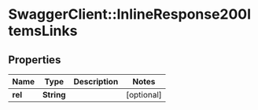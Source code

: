 # SwaggerClient::InlineResponse200ItemsLinks

## Properties
Name | Type | Description | Notes
------------ | ------------- | ------------- | -------------
**rel** | **String** |  | [optional] 


